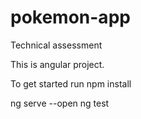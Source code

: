 # pokemon-app
 Technical assessment

This is angular project. 

To get started run npm install

ng serve --open
ng test 

